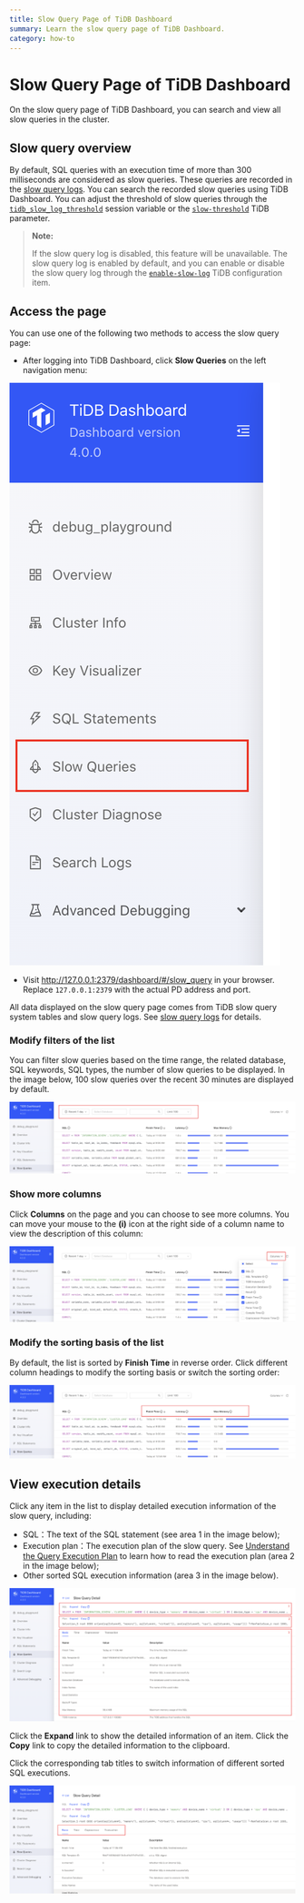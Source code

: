 ```yaml
---
title: Slow Query Page of TiDB Dashboard
summary: Learn the slow query page of TiDB Dashboard.
category: how-to
---
```


# Slow Query Page of TiDB Dashboard

On the slow query page of TiDB Dashboard, you can search and view all slow queries in the cluster.

## Slow query overview

By default, SQL queries with an execution time of more than 300 milliseconds are considered as slow queries. These queries are recorded in the [slow query logs](/identify-slow-queries.md). You can search the recorded slow queries using TiDB Dashboard. You can adjust the threshold of slow queries through the [`tidb_slow_log_threshold`](/tidb-specific-system-variables.md#tidb_slow_log_threshold) session variable or the [`slow-threshold`](/tidb-configuration-file.md#slow-threshold) TiDB parameter.

> **Note:**
>
> If the slow query log is disabled, this feature will be unavailable. The slow query log is enabled by default, and you can enable or disable the slow query log through the [`enable-slow-log`](/tidb-configuration-file.md#enable-slow-log) TiDB configuration item.

## Access the page

You can use one of the following two methods to access the slow query page:

* After logging into TiDB Dashboard, click **Slow Queries** on the left navigation menu:

![Access slow query page](/media/dashboard/dashboard-slow-queries-access.png)

* Visit <http://127.0.0.1:2379/dashboard/#/slow_query> in your browser. Replace `127.0.0.1:2379` with the actual PD address and port.

All data displayed on the slow query page comes from TiDB slow query system tables and slow query logs. See [slow query logs](/identify-slow-queries.md) for details.

### Modify filters of the list

You can filter slow queries based on the time range, the related database, SQL keywords, SQL types, the number of slow queries to be displayed. In the image below, 100 slow queries over the recent 30 minutes are displayed by default.

![Modify list filters](/media/dashboard/dashboard-slow-queries-list1.png)

### Show more columns

Click **Columns** on the page and you can choose to see more columns. You can move your mouse to the **(i)** icon at the right side of a column name to view the description of this column:

![Show more columns](/media/dashboard/dashboard-slow-queries-list2.png)

### Modify the sorting basis of the list

By default, the list is sorted by **Finish Time** in reverse order. Click different column headings to modify the sorting basis or switch the sorting order:

![Modify sorting basis](/media/dashboard/dashboard-slow-queries-list3.png)

## View execution details

Click any item in the list to display detailed execution information of the slow query, including:

- SQL：The text of the SQL statement (see area 1 in the image below);
- Execution plan：The execution plan of the slow query. See [Understand the Query Execution Plan](/query-execution-plan.md) to learn how to read the execution plan (area 2 in the image below);
- Other sorted SQL execution information (area 3 in the image below).

![View execution details](/media/dashboard/dashboard-slow-queries-detail1.png)

Click the **Expand** link to show the detailed information of an item. Click the **Copy** link to copy the detailed information to the clipboard.

Click the corresponding tab titles to switch information of different sorted SQL executions.

![Show different sorted execution information](/media/dashboard/dashboard-slow-queries-detail2.png)
